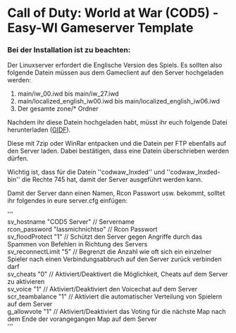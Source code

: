 # Call of Duty: World at War (COD5) - Easy-WI Gameserver Template

### Bei der Installation ist zu beachten:

Der Linuxserver erfordert die Englische Version des Spiels. Es sollten also folgende Datein müssen aus dem Gameclient auf den Server hochgeladen werden:

1. main/iw_00.iwd bis main/iw_27.iwd
2. main/localized_english_iw00.iwd bis main/localized_english_iw06.iwd
3. Der gesamte zone/* Ordner

Nachdem ihr diese Datein hochgeladen habt, müsst ihr euch folgende Datei herunterladen ([GIDF](https://lmgtfy.com/?q=codwaw-lnxded-1.6-09142009.tar.bz2)).

Diese mit 7zip oder WinRar entpacken und die Datein per FTP ebenfalls auf den Server laden. Dabei bestätigen, dass eine Datein überschrieben werden dürfen.

Wichtig ist, dass für die Datein ''codwaw_lnxded'' und ''codwaw_lnxded-bin'' die Rechte 745 hat, damit der Server ausgeführt werden kann.

Damit der Server dann einen Namen, Rcon Passwort usw. bekommt, solltet ihr folgendes in eure server.cfg einfügen:
  
'''  
sv_hostname "COD5 Server" // Servername  
rcon_password "lassmichnichtso" // Rcon Passwort  
sv_floodProtect "1" // Schützt den Server gegen Angriffe durch das Spammen von Befehlen in Richtung des Servers  
sv_reconnectLimit "5" // Begrenzt die Anzahl wie oft sich ein einzelner Spieler nach einen Verbindungsabbruch auf den Server zurück verbinden darf  
sv_cheats "0" // Aktiviert/Deaktivert die Möglichkeit, Cheats auf dem Server zu aktivieren  
sv_voice "1" // Aktiviert/Deaktiviert den Voicechat auf dem Server  
scr_teambalance "1" // Aktiviert die automatischer Verteilung von Spielern auf dem Server  
g_allowvote "1" // Aktiviert/Deaktiviert das Voting für die nächste Map nach dem Ende der vorangegangen Map auf dem Server  
'''
